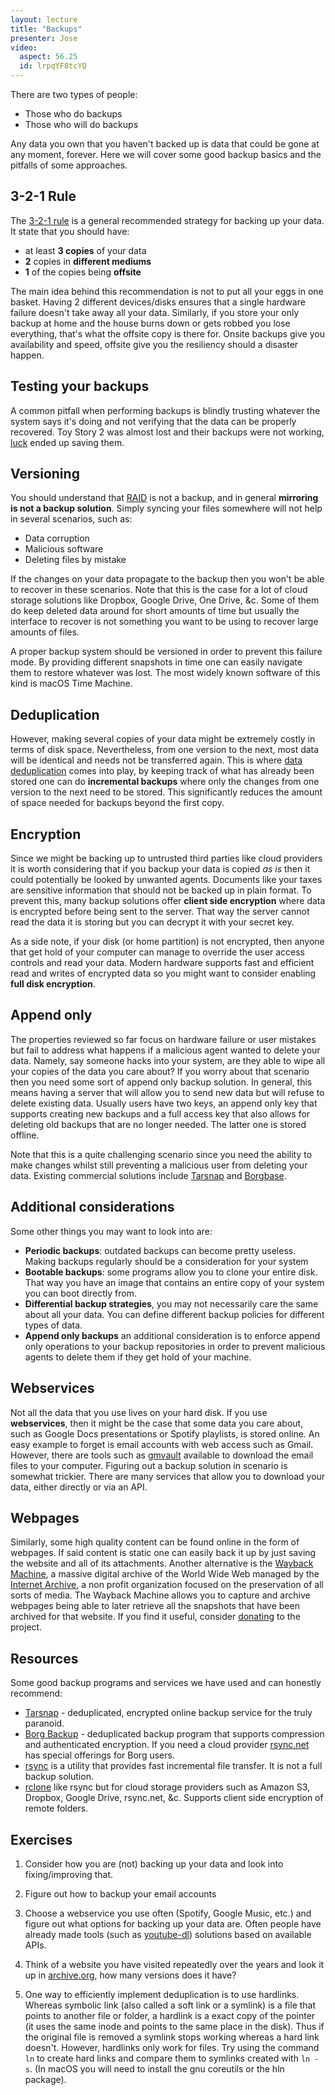 ```yaml
---
layout: lecture
title: "Backups"
presenter: Jose
video:
  aspect: 56.25
  id: lrpqYF8tcYQ
---
```


There are two types of people:

- Those who do backups
- Those who will do backups

Any data you own that you haven't backed up is data that could be gone at any moment, forever. Here we will cover some good backup basics and the pitfalls of some approaches.

## 3-2-1 Rule

The [3-2-1 rule](https://www.us-cert.gov/sites/default/files/publications/data_backup_options.pdf) is a general recommended strategy for backing up your data. It state that you should have:

- at least **3 copies** of your data
- **2** copies in **different mediums**
- **1** of the copies being **offsite**

The main idea behind this recommendation is not to put all your eggs in one basket. Having 2 different devices/disks ensures that a single hardware failure doesn't take away all your data. Similarly, if you store your only backup at home and the house burns down or gets robbed you lose everything, that's what the offsite copy is there for. Onsite backups give you availability and speed, offsite give you the resiliency should a disaster happen.

## Testing your backups

A common pitfall when performing backups is blindly trusting whatever the system says it's doing and not verifying that the data can be properly recovered. Toy Story 2 was almost lost and their backups were not working, [luck](https://www.youtube.com/watch?v=8dhp_20j0Ys) ended up saving them.

## Versioning

You should understand that [RAID](https://en.wikipedia.org/wiki/RAID) is not a backup, and in general **mirroring is not a backup solution**. Simply syncing your files somewhere will not help in several scenarios, such as:

- Data corruption
- Malicious software
- Deleting files by mistake

If the changes on your data propagate to the backup then you won't be able to recover in these scenarios. Note that this is the case for a lot of cloud storage solutions like Dropbox, Google Drive, One Drive, &c. Some of them do keep deleted data around for short amounts of time but usually the interface to recover is not something you want to be using to recover large amounts of files.

A proper backup system should be versioned in order to prevent this failure mode. By providing different snapshots in time one can easily navigate them to restore whatever was lost. The most widely known software of this kind is macOS Time Machine.

## Deduplication

However, making several copies of your data might be extremely costly in terms of disk space. Nevertheless, from one version to the next, most data will be identical and needs not be transferred again. This is where [data deduplication](https://en.wikipedia.org/wiki/Data_deduplication) comes into play, by keeping track of what has already been stored one can do **incremental backups** where only the changes from one version to the next need to be stored. This significantly reduces the amount of space needed for backups beyond the first copy.

## Encryption

Since we might be backing up to untrusted third parties like cloud providers it is worth considering that if you backup your data is copied *as is* then it could potentially be looked by unwanted agents. Documents like your taxes are sensitive information that should not be backed up in plain format. To prevent this, many backup solutions offer **client side encryption** where data is encrypted before being sent to the server. That way the server cannot read the data it is storing but you can decrypt it with your secret key.

As a side note, if your disk (or home partition) is not encrypted, then anyone that get hold of your computer can manage to override the user access controls and read your data. Modern hardware supports fast and efficient read and writes of encrypted data so you might want to consider enabling **full disk encryption**.


## Append only

The properties reviewed so far focus on hardware failure or user mistakes but fail to address what happens if a malicious agent wanted to delete your data. Namely, say someone hacks into your system, are they able to wipe all your copies of the data you care about? If you worry about that scenario then you need some sort of append only backup solution. In general, this means having a server that will allow you to send new data but will refuse to delete existing data. Usually users have two keys, an append only key that supports  creating new backups and a full access key that also allows for deleting old backups that are no longer needed. The latter one is stored offline.

Note that this is a quite challenging scenario since you need the ability to make changes whilst still preventing a malicious user from deleting your data. Existing commercial solutions include [Tarsnap](https://www.tarsnap.com/) and [Borgbase](https://www.borgbase.com/).


## Additional considerations

Some other things you may want to look into are:

- **Periodic backups**: outdated backups can become pretty useless. Making backups regularly should be a consideration for your system
- **Bootable backups**: some programs allow you to clone your entire disk. That way you have an image that contains an entire copy of your system you can boot directly from.
- **Differential backup strategies**, you may not necessarily care the same about all your data. You can define different backup policies for different types of data.
- **Append only backups** an additional consideration is to enforce append only operations to your backup repositories in order to prevent malicious agents to delete them if they get hold of your machine.


## Webservices

Not all the data that you use lives on your hard disk. If you use **webservices**, then it might be the case that some data you care about, such as Google Docs presentations or Spotify playlists, is stored online. An easy example to forget is email accounts with web access such as Gmail. However, there are tools such as [gmvault](https://github.com/gaubert/gmvault) available to download the email files to your computer. Figuring out a backup solution in scenario is somewhat trickier. There are many services that allow you to download your data, either directly or via an API.


## Webpages

Similarly, some high quality content can be found online in the form of webpages. If said content is static one can easily back it up by just saving the website and all of its attachments. Another alternative is the [Wayback Machine](https://archive.org/web/), a massive digital archive of the World Wide Web managed by the [Internet Archive](https://archive.org/), a non profit organization focused on the preservation of all sorts of media. The Wayback Machine allows you to capture and archive webpages being able to later retrieve all the snapshots that have been archived for that website. If you find it useful, consider [donating](https://archive.org/donate/) to the project.


## Resources

Some good backup programs and services we have used and can honestly recommend:

- [Tarsnap](https://www.tarsnap.com/) - deduplicated, encrypted online backup service for the truly paranoid.
- [Borg Backup](https://borgbackup.readthedocs.io) - deduplicated backup program that supports compression and authenticated encryption. If you need a cloud provider [rsync.net](https://www.rsync.net/products/borg.html) has special offerings for Borg users.
- [rsync](https://rsync.samba.org/) is a utility that provides fast incremental file transfer. It is not a full backup solution.
- [rclone](https://rclone.org/) like rsync but for cloud storage providers such as Amazon S3, Dropbox, Google Drive, rsync.net, &c. Supports client side encryption of remote folders.

## Exercises

1. Consider how you are (not) backing up your data and look into fixing/improving that.

1. Figure out how to backup your email accounts

1. Choose a webservice you use often (Spotify, Google Music, etc.) and figure out what options for backing up your data are. Often people have already made tools (such as [youtube-dl](https://github.com/rg3/youtube-dl)) solutions based on available APIs.

1. Think of a website you have visited repeatedly over the years and look it up in [archive.org](https://archive.org/web/), how many versions does it have?

1. One way to efficiently implement deduplication is to use hardlinks. Whereas symbolic link (also called a soft link or a symlink) is a file that points to another file or folder, a hardlink is a exact copy of the pointer (it uses the same inode and points to the same place in the disk). Thus if the original file is removed a symlink stops working whereas a hard link doesn't. However, hardlinks only work for files. Try using the command `ln` to create hard links and compare them to symlinks created with `ln -s`. (In macOS you will need to install the gnu coreutils or the hln package).
